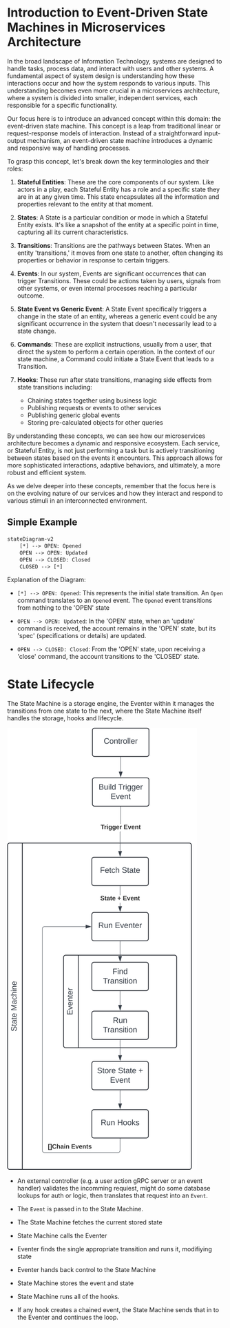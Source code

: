 # Introduction to Event-Driven State Machines in Microservices Architecture


In the broad landscape of Information Technology, systems are designed to handle tasks, process data, and interact with users and other systems. A fundamental aspect of system design is understanding how these interactions occur and how the system responds to various inputs. This understanding becomes even more crucial in a microservices architecture, where a system is divided into smaller, independent services, each responsible for a specific functionality.

Our focus here is to introduce an advanced concept within this domain: the event-driven state machine. This concept is a leap from traditional linear or request-response models of interaction. Instead of a straightforward input-output mechanism, an event-driven state machine introduces a dynamic and responsive way of handling processes.

To grasp this concept, let's break down the key terminologies and their roles:

1. **Stateful Entities**: These are the core components of our system. Like actors in a play, each Stateful Entity has a role and a specific state they are in at any given time. This state encapsulates all the information and properties relevant to the entity at that moment.

2. **States**: A State is a particular condition or mode in which a Stateful Entity exists. It's like a snapshot of the entity at a specific point in time, capturing all its current characteristics.

3. **Transitions**: Transitions are the pathways between States. When an entity 'transitions,' it moves from one state to another, often changing its properties or behavior in response to certain triggers.

4. **Events**: In our system, Events are significant occurrences that can trigger Transitions. These could be actions taken by users, signals from other systems, or even internal processes reaching a particular outcome.

5. **State Event vs Generic Event**: A State Event specifically triggers a change in the state of an entity, whereas a generic event could be any significant occurrence in the system that doesn't necessarily lead to a state change.

6. **Commands**: These are explicit instructions, usually from a user, that direct the system to perform a certain operation. In the context of our state machine, a Command could initiate a State Event that leads to a Transition.

7. **Hooks**: These run after state transitions, managing side effects from state transitions including:
   - Chaining states together using business logic
   - Publishing requests or events to other services
   - Publishing generic global events
   - Storing pre-calculated objects for other queries

By understanding these concepts, we can see how our microservices architecture becomes a dynamic and responsive ecosystem. Each service, or Stateful Entity, is not just performing a task but is actively transitioning between states based on the events it encounters. This approach allows for more sophisticated interactions, adaptive behaviors, and ultimately, a more robust and efficient system.

As we delve deeper into these concepts, remember that the focus here is on the evolving nature of our services and how they interact and respond to various stimuli in an interconnected environment.

## Simple Example

```mermaid
stateDiagram-v2
    [*] --> OPEN: Opened
    OPEN --> OPEN: Updated
    OPEN --> CLOSED: Closed
	CLOSED --> [*]
```

Explanation of the Diagram:

- `[*] --> OPEN: Opened`:
  This represents the initial state transition.
  An `Open` command translates to an `Opened` event.
  The `Opened` event transitions from nothing to the 'OPEN' state

- `OPEN --> OPEN: Updated`:
  In the 'OPEN' state, when an 'update' command is received, the account remains
  in the 'OPEN' state, but its 'spec' (specifications or details) are updated.

- `OPEN --> CLOSED: Closed`:
  From the 'OPEN' state, upon receiving a 'close' command, the account
  transitions to the 'CLOSED' state.


# State Lifecycle

The State Machine is a storage engine, the Eventer within it manages the
transitions from one state to the next, where the State Machine itself handles
the storage, hooks and lifecycle.

![state lifecycle](./state_machine_handoff.svg)

- An external controller (e.g. a user action gRPC server or an event handler)
  validates the incomming requiest, might do some database lookups for auth or
  logic, then translates that request into an `Event`.

- The `Event` is passed in to the State Machine.

- The State Machine fetches the current stored state

- State Machine calls the Eventer

- Eventer finds the single appropriate transition and runs it, modifiying state

- Eventer hands back control to the State Machine

- State Machine stores the event and state

- State Machine runs all of the hooks.

- If any hook creates a chained event, the State Machine sends that in to the
  Eventer and continues the loop.
